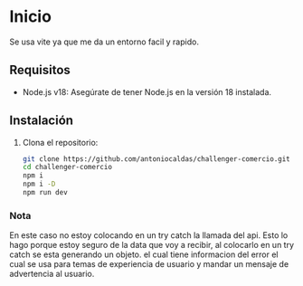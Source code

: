 # Inicio

Se usa vite ya que me da un entorno facil y rapido.

## Requisitos

- Node.js v18: Asegúrate de tener Node.js en la versión 18 instalada.

## Instalación

1. Clona el repositorio:

   ```bash
   git clone https://github.com/antoniocaldas/challenger-comercio.git
   cd challenger-comercio
   npm i
   npm i -D
   npm run dev
   ```

### Nota

En este caso no estoy colocando en un try catch la llamada del api. Esto lo hago porque estoy seguro de la data que voy a recibir, al colocarlo en un try catch se esta generando un objeto. el cual tiene informacion del error el cual se usa para temas de experiencia de usuario y mandar un mensaje de advertencia al usuario.
